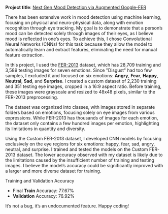 **Project title**: [Next Gen Mood Detection via Augmented Google-FER](https://github.com/Mohammad-Aman-Ullah-Khan-Uday/Next-Gen-Mood-Detection-via-Augmented-Google-FER)

There has been extensive work in mood detection using machine learning, focusing on physical and neuro-physical data, along with emotion recognition through eye tracking. My goal is to demonstrate that a person’s mood can be detected solely through images of their eyes, as I believe mood is reflected in one’s eyes. To achieve this, I chose Convolutional Neural Networks (CNNs) for this task because they allow the model to automatically learn and extract features, eliminating the need for manual feature extraction. 

In this project, I used the [FER-2013](https://www.kaggle.com/datasets/msambare/fer2013/data) dataset, which has 28,709 training and 3,589 testing images for seven emotions. Since "Disgust" had too few samples, I excluded it and focused on six emotions: **Angry**, **Fear**, **Happy**, **Neutral**, **Sad**, and **Surprise**. I created a custom dataset of 2,230 training and 351 testing eye images, cropped in a 16:9 aspect ratio. Before training, these images were grayscale and resized to 48x48 pixels, similar to the FER-2013 preprocessing.

The dataset was organized into classes, with images stored in separate folders based on emotions, focusing solely on eye images from various expressions. While FER-2013 has thousands of images for each emotion, the dataset only contains a few hundred images per emotion, highlighting its limitations in quantity and diversity.

Using the Custom FER-2013 dataset, I developed CNN models by focusing exclusively on the eye regions for six emotions: happy, fear, sad, angry, neutral, and surprise. I trained and tested the models on the Custom FER-2013 dataset. The lower accuracy observed with my dataset is likely due to the limitations caused by the insufficient number of training and testing images. I believe the model’s accuracy could be significantly improved with a larger and more diverse dataset for training.

Training and Validation Accuracy

* Final **Train** Accuracy: 77.67%  
* **Validation** Accuracy: 76.92%

It’s not a bug, it’s an undocumented feature. Happy coding\!


